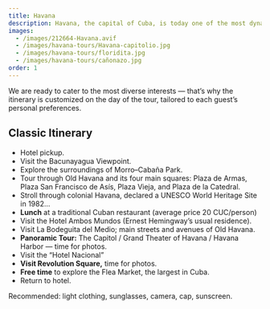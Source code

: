 ```yaml
---
title: Havana
description: Havana, the capital of Cuba, is today one of the most dynamic and attractive tourist destinations in the Caribbean. Crossing the Bacunayagua Bridge — the highest in Cuba and one of the longest — offers breathtaking views of the beautiful Yumuri Valley, adding extra value to the long journey from Varadero. Exclusively touring Old Havana and Modern Havana, learning about their history, enjoying the stunning architecture of their streets and unique local character, is one of the greatest attractions. We offer panoramic tours through the most significant sites of Cuban history, culture, and contemporary life.
images:
  - /images/212664-Havana.avif
  - /images/havana-tours/Havana-capitolio.jpg
  - /images/havana-tours/floridita.jpg
  - /images/havana-tours/cañonazo.jpg
order: 1
---
```


<p class="mb-8 text-justify text-sm md:text-lg dark:text-gray-300 leading-relaxed">
  We are ready to cater to the most diverse interests — that’s why the itinerary is customized on the day of the tour, tailored to each guest’s personal preferences.
</p>

<section class="mb-10">
  <h2 class="text-2xl lg:text-3xl font-bold text-gray-900 mb-6 border-b-2 border-blue-500 pb-2">
    Classic Itinerary
  </h2>

  <ul class="space-y-3 lg:space-y-4">
    <li class="flex items-start space-x-3 text-gray-700 leading-relaxed">
      <span class="inline-block w-2 h-2 bg-blue-500 rounded-full mt-2 flex-shrink-0"></span>
      <span class="text-sm lg:text-base">Hotel pickup.</span>
    </li>
    <li class="flex items-start space-x-3 text-gray-700 leading-relaxed">
      <span class="inline-block w-2 h-2 bg-blue-500 rounded-full mt-2 flex-shrink-0"></span>
      <span class="text-sm lg:text-base">Visit the Bacunayagua Viewpoint.</span>
    </li>
    <li class="flex items-start space-x-3 text-gray-700 leading-relaxed">
      <span class="inline-block w-2 h-2 bg-blue-500 rounded-full mt-2 flex-shrink-0"></span>
      <span class="text-sm lg:text-base">Explore the surroundings of Morro–Cabaña Park.</span>
    </li>
    <li class="flex items-start space-x-3 text-gray-700 leading-relaxed">
      <span class="inline-block w-2 h-2 bg-blue-500 rounded-full mt-2 flex-shrink-0"></span>
      <span class="text-sm lg:text-base">Tour through Old Havana and its four main squares: Plaza de Armas, Plaza San Francisco de Asís, Plaza Vieja, and Plaza de la Catedral.</span>
    </li>
    <li class="flex items-start space-x-3 text-gray-700 leading-relaxed">
      <span class="inline-block w-2 h-2 bg-blue-500 rounded-full mt-2 flex-shrink-0"></span>
      <span class="text-sm lg:text-base">Stroll through colonial Havana, declared a UNESCO World Heritage Site in 1982...</span>
    </li>
    <li class="flex items-start space-x-3 text-gray-700 leading-relaxed">
      <span class="inline-block w-2 h-2 bg-amber-500 rounded-full mt-2 flex-shrink-0"></span>
      <span class="text-sm lg:text-base">
        <strong class="text-amber-700">Lunch</strong> at a traditional Cuban restaurant
        <span class="text-amber-600 font-medium ml-1">(average price 20 CUC/person)</span>
      </span>
    </li>
    <li class="flex items-start space-x-3 text-gray-700 leading-relaxed">
      <span class="inline-block w-2 h-2 bg-blue-500 rounded-full mt-2 flex-shrink-0"></span>
      <span class="text-sm lg:text-base">Visit the Hotel Ambos Mundos (Ernest Hemingway’s usual residence).</span>
    </li>
    <li class="flex items-start space-x-3 text-gray-700 leading-relaxed">
      <span class="inline-block w-2 h-2 bg-blue-500 rounded-full mt-2 flex-shrink-0"></span>
      <span class="text-sm lg:text-base">Visit La Bodeguita del Medio; main streets and avenues of Old Havana.</span>
    </li>
    <li class="flex items-start space-x-3 text-gray-700 leading-relaxed">
      <span class="inline-block w-2 h-2 bg-green-500 rounded-full mt-2 flex-shrink-0"></span>
      <span class="text-sm lg:text-base">
        <strong class="text-green-700">Panoramic Tour:</strong> The Capitol / Grand Theater of Havana / Havana Harbor — time for photos.
      </span>
    </li>
    <li class="flex items-start space-x-3 text-gray-700 leading-relaxed">
      <span class="inline-block w-2 h-2 bg-blue-500 rounded-full mt-2 flex-shrink-0"></span>
      <span class="text-sm lg:text-base">Visit the “Hotel Nacional”</span>
    </li>
    <li class="flex items-start space-x-3 text-gray-700 leading-relaxed">
      <span class="inline-block w-2 h-2 bg-green-500 rounded-full mt-2 flex-shrink-0"></span>
      <span class="text-sm lg:text-base">
        <strong class="text-green-700">Visit Revolution Square,</strong> time for photos.
      </span>
    </li>
    <li class="flex items-start space-x-3 text-gray-700 leading-relaxed">
      <span class="inline-block w-2 h-2 bg-purple-500 rounded-full mt-2 flex-shrink-0"></span>
      <span class="text-sm lg:text-base">
        <strong class="text-purple-700">Free time</strong> to explore the Flea Market, the largest in Cuba.
      </span>
    </li>
    <li class="flex items-start space-x-3 text-gray-700 leading-relaxed">
      <span class="inline-block w-2 h-2 bg-blue-500 rounded-full mt-2 flex-shrink-0"></span>
      <span class="text-sm lg:text-base">Return to hotel.</span>
    </li>
  </ul>
</section>

<div class="bg-gradient-to-r from-yellow-50 to-orange-50 border-l-4 border-yellow-400 p-4 lg:p-6 rounded-r-lg mb-8">
  <p class="text-sm lg:text-base text-gray-800 leading-relaxed">
    <span class="font-bold text-yellow-700">Recommended:</span>
    <span class="ml-2">light clothing, sunglasses, camera, cap, sunscreen.</span>
  </p>
</div>